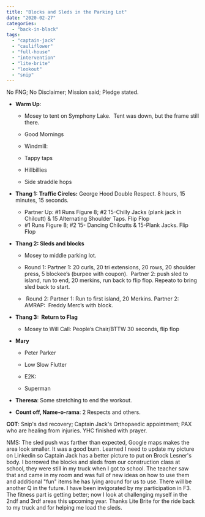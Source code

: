```yaml
---
title: "Blocks and Sleds in the Parking Lot"
date: "2020-02-27"
categories: 
  - "back-in-black"
tags: 
  - "captain-jack"
  - "cauliflower"
  - "full-house"
  - "intervention"
  - "lite-brite"
  - "lookout"
  - "snip"
---
```


No FNG; No Disclaimer; Mission said; Pledge stated.

- **Warm Up**:
    
    - Mosey to tent on Symphony Lake.  Tent was down, but the frame still there.
    
    - Good Mornings
    - Windmill:
    - Tappy taps
    
    - Hillbillies
    - Side straddle hops

- **Thang 1:** **Traffic Circles:** George Hood Double Respect. 8 hours, 15 minutes, 15 seconds.
    - Partner Up: #1 Runs Figure 8; #2 15-Chilly Jacks (plank jack in Chilcutt) & 15 Alternating Shoulder Taps. Flip Flop
    - #1 Runs Figure 8; #2 15- Dancing Chilcutts & 15-Plank Jacks. Flip Flop

- **Thang 2: Sleds and blocks**
    
    - Mosey to middle parking lot. 
    - Round 1: Partner 1: 20 curls, 20 tri extensions, 20 rows, 20 shoulder press, 5 blockee’s (burpee with coupon).  Partner 2: push sled to island, run to end, 20 merkins, run back to flip flop. Repeato to bring sled back to start.
    
    -  Round 2: Partner 1: Run to first island, 20 Merkins. Partner 2: AMRAP:  Freddy Merc’s with block.

- **Thang 3:  Return to Flag**
    - Mosey to Will Call: People’s Chair/BTTW 30 seconds, flip flop
- **Mary**
    
    - Peter Parker
    - Low Slow Flutter
    
    - E2K:
    - Superman

- **Theresa**: Some stretching to end the workout.

- **Count off, Name-o-rama**: 2 Respects and others.

**COT**: Snip's dad recovery; Captain Jack's Orthopaedic appointment; PAX who are healing from injuries. YHC finished with prayer.

NMS: The sled push was farther than expected, Google maps makes the area look smaller. It was a good burn. Learned I need to update my picture on Linkedin so Captain Jack has a better picture to put on Brock Lesner's body. I borrowed the blocks and sleds from our construction class at school, they were still in my truck when I got to school. The teacher saw that and came in my room and was full of new ideas on how to use them and additional "fun" items he has lying around for us to use. There will be another Q in the future. I have been invigorated by my participation in F3. The fitness part is getting better; now I look at challenging myself in the 2ndf and 3rdf areas this upcoming year. Thanks Lite Brite for the ride back to my truck and for helping me load the sleds.
